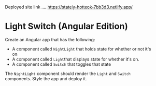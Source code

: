 Deployed site link .... https://stately-hotteok-7bb3d3.netlify.app/

# Light Switch (Angular Edition)

Create an Angular app that has the following:

- A component called `NightLight` that holds state for whether or not it's on
- A component called `Light`that displays state for whether it's on.
- A component called `Switch` that toggles that state

The `NightLight` component should render the `Light` and `Switch` components. Style the app and deploy it.
